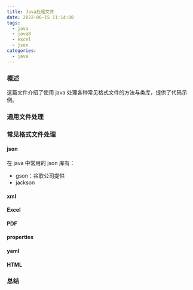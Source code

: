 ```yaml
---
title: Java处理文件
date: 2022-06-15 11:14:00
tags:
  - java
  - java8
  - excel
  - json
categories:
  - java
---
```


### 概述

这篇文件介绍了使用 java 处理各种常见格式文件的方法与类库，提供了代码示例。

<!-- more -->

### 通用文件处理

### 常见格式文件处理

#### json

在 java 中常用的 json 库有：

- gson：谷歌公司提供
- jackson

#### xml

#### Excel

#### PDF

#### properties

#### yaml

#### HTML

### 总结
